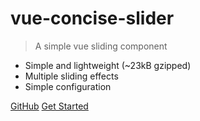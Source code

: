 # vue-concise-slider

> A simple vue sliding component

- Simple and lightweight (~23kB gzipped)
- Multiple sliding effects
- Simple configuration


[GitHub](https://github.com/warpcgd/vue-concise-slider)
[Get Started](#vue-concise-slider)